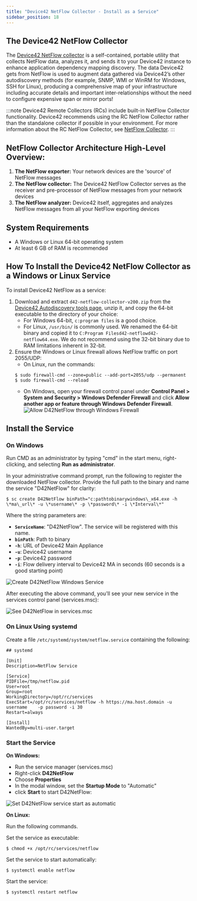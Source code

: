 ```yaml
---
title: "Device42 NetFlow Collector - Install as a Service"
sidebar_position: 18
---
```


## The Device42 NetFlow Collector

The [Device42 NetFlow collector](https://www.device42.com/autodiscovery/) is a self-contained, portable utility that collects NetFlow data, analyzes it, and sends it to your Device42 instance to enhance application dependency mapping discovery. The data Device42 gets from NetFlow is used to augment data gathered via Device42’s other autodiscovery methods (for example, SNMP, WMI or WinRM for Windows, SSH for Linux), producing a comprehensive map of your infrastructure including accurate details and important inter-relationships without the need to configure expensive span or mirror ports!

:::note
Device42 Remote Collectors (RCs) include built-in NetFlow Collector functionality. Device42 recommends using the RC NetFlow Collector rather than the standalone collector if possible in your environment. For more information about the RC NetFlow Collector, see [NetFlow Collector](auto-discovery/netflow-collector.md).
:::

## NetFlow Collector Architecture High-Level Overview:

1. **The NetFlow exporter:** Your network devices are the 'source' of NetFlow messages
2. **The NetFlow collector:** The Device42 NetFlow Collector serves as the receiver and pre-processor of NetFlow messages from your network devices
3. **The NetFlow analyzer:** Device42 itself, aggregates and analyzes NetFlow messages from all your NetFlow exporting devices

## System Requirements

- A Windows or Linux 64-bit operating system
- At least 6 GB of RAM is recommended

## How To Install the Device42 NetFlow Collector as a Windows or Linux Service

To install Device42 NetFlow as a service:

1. Download and extract `d42-netflow-collector-v200.zip` from the [Device42 Autodiscovery tools page](https://www.device42.com/autodiscovery/), unzip it, and copy the 64-bit executable to the directory of your choice:
    - For Windows 64-bit, `c:program files` is a good choice.
    - For Linux, `/usr/bin/` is commonly used. We renamed the 64-bit binary and copied it to `C:Program Filesd42-netflowd42-netflow64.exe`. 
    We do not recommend using the 32-bit binary due to RAM limitations inherent in 32-bit.
2. Ensure the Windows or Linux firewall allows NetFlow traffic on port 2055/UDP:
    - On Linux, run the commands:
    ```
    $ sudo firewall-cmd --zone=public --add-port=2055/udp --permanent
    $ sudo firewall-cmd --reload
    ```
    - On Windows, open your firewall control panel under **Control Panel > System and Security > Windows Defender Firewall** and click **Allow another app or feature through Windows Defender Firewall**.
    ![Allow D42NetFlow through Windows Firewall](/assets/images/Windows_Firewall_Allowed.png)

## Install the Service

### On Windows

Run CMD as an administrator by typing "cmd" in the start menu, right-clicking, and selecting **Run as administrator**.

In your administrative command prompt, run the following to register the downloaded NetFlow collector. Provide the full path to the binary and name the service "D42NetFlow" for clarity:

```
$ sc create D42NetFlow binPath="c:pathtobinarywindows\_x64.exe -h \*ma\_url\* -u \*username\* -p \*password\* -i \*Interval\*" 
```

Where the string parameters are:

- **`ServiceName`**: "D42NetFlow". The service will be registered with this name.
- **`binPath`**: Path to binary
- **`-h`**: URL of Device42 Main Appliance
- **`-u`**: Device42 username
- **`-p`**: Device42 password
- **`-i`**: Flow delivery interval to Device42 MA in seconds (60 seconds is a good starting point)


![Create D42NetFlow Windows Service](/assets/images/Create_D42_Netflow_Service.png)

After executing the above command, you'll see your new service in the services control panel (services.msc):

![See D42NetFlow in services.msc](/assets/images/D42NetFlow_services-msc.png)

### On Linux Using systemd

Create a file `/etc/systemd/system/netflow.service` containing the following:

```
## systemd

[Unit]
Description=NetFlow Service

[Service]
PIDFile=/tmp/netflow.pid
User=root
Group=root
WorkingDirectory=/opt/rc/services
ExecStart=/opt/rc/services/netflow -h https://ma.host.domain -u username    -p password -i 30
Restart=always

[Install]
WantedBy=multi-user.target
```

### Start the Service

**On Windows:** 

- Run the service manager (services.msc)
- Right-click **D42NetFlow**
- Choose **Properties**
- In the modal window, set the **Startup Mode** to "Automatic"
- click **Start** to start D42NetFlow: 

![Set D42NetFlow service start as automatic](/assets/images/Set_service_start_automatic.png)

**On Linux:**

Run the following commands.

Set the service as executable:
```
$ chmod +x /opt/rc/services/netflow
```
Set the service to start automatically:
```
$ systemctl enable netflow
```
Start the service:
```
$ systemctl restart netflow
```
